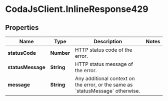 # CodaJsClient.InlineResponse429

## Properties
Name | Type | Description | Notes
------------ | ------------- | ------------- | -------------
**statusCode** | **Number** | HTTP status code of the error. | 
**statusMessage** | **String** | HTTP status message of the error. | 
**message** | **String** | Any additional context on the error, or the same as &#x60;statusMessage&#x60; otherwise. | 
